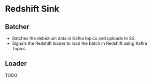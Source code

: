 # Redshift Sink

## Batcher
- Batches the debezium data in Kafka topics and uploads to S3.
- Signals the Redshift loader to load the batch in Redshift using Kafka Topics.

## Loader
TODO

